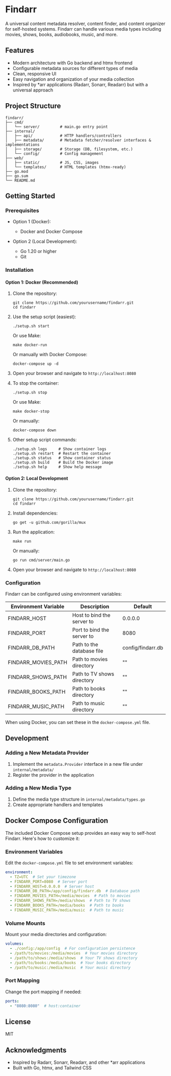 # Findarr

A universal content metadata resolver, content finder, and content organizer for self-hosted systems. Findarr can handle various media types including movies, shows, books, audiobooks, music, and more.

## Features

- Modern architecture with Go backend and htmx frontend
- Configurable metadata sources for different types of media
- Clean, responsive UI
- Easy navigation and organization of your media collection
- Inspired by *arr applications (Radarr, Sonarr, Readarr) but with a universal approach

## Project Structure

```
findarr/
├── cmd/
│   └── server/         # main.go entry point
├── internal/
│   ├── api/            # HTTP handlers/controllers
│   ├── metadata/       # Metadata fetcher/resolver interfaces & implementations
│   ├── storage/        # Storage (DB, filesystem, etc.)
│   └── config/         # Config management
├── web/
│   ├── static/         # JS, CSS, images
│   └── templates/      # HTML templates (htmx-ready)
├── go.mod
├── go.sum
└── README.md
```

## Getting Started

### Prerequisites

- Option 1 (Docker):
  - Docker and Docker Compose

- Option 2 (Local Development):
  - Go 1.20 or higher
  - Git

### Installation

#### Option 1: Docker (Recommended)

1. Clone the repository:
   ```
   git clone https://github.com/yourusername/findarr.git
   cd findarr
   ```

2. Use the setup script (easiest):
   ```
   ./setup.sh start
   ```
   
   Or use Make:
   ```
   make docker-run
   ```
   
   Or manually with Docker Compose:
   ```
   docker-compose up -d
   ```

3. Open your browser and navigate to `http://localhost:8080`

4. To stop the container:
   ```
   ./setup.sh stop
   ```
   
   Or use Make:
   ```
   make docker-stop
   ```
   
   Or manually:
   ```
   docker-compose down
   ```

5. Other setup script commands:
   ```
   ./setup.sh logs     # Show container logs
   ./setup.sh restart  # Restart the container
   ./setup.sh status   # Show container status
   ./setup.sh build    # Build the Docker image
   ./setup.sh help     # Show help message
   ```

#### Option 2: Local Development

1. Clone the repository:
   ```
   git clone https://github.com/yourusername/findarr.git
   cd findarr
   ```

2. Install dependencies:
   ```
   go get -u github.com/gorilla/mux
   ```

3. Run the application:
   ```
   make run
   ```
   Or manually:
   ```
   go run cmd/server/main.go
   ```

4. Open your browser and navigate to `http://localhost:8080`

### Configuration

Findarr can be configured using environment variables:

| Environment Variable | Description | Default |
|----------------------|-------------|---------|
| FINDARR_HOST | Host to bind the server to | 0.0.0.0 |
| FINDARR_PORT | Port to bind the server to | 8080 |
| FINDARR_DB_PATH | Path to the database file | config/findarr.db |
| FINDARR_MOVIES_PATH | Path to movies directory | "" |
| FINDARR_SHOWS_PATH | Path to TV shows directory | "" |
| FINDARR_BOOKS_PATH | Path to books directory | "" |
| FINDARR_MUSIC_PATH | Path to music directory | "" |

When using Docker, you can set these in the `docker-compose.yml` file.

## Development

### Adding a New Metadata Provider

1. Implement the `metadata.Provider` interface in a new file under `internal/metadata/`
2. Register the provider in the application

### Adding a New Media Type

1. Define the media type structure in `internal/metadata/types.go`
2. Create appropriate handlers and templates

## Docker Compose Configuration

The included Docker Compose setup provides an easy way to self-host Findarr. Here's how to customize it:

### Environment Variables

Edit the `docker-compose.yml` file to set environment variables:

```yaml
environment:
  - TZ=UTC  # Set your timezone
  - FINDARR_PORT=8080  # Server port
  - FINDARR_HOST=0.0.0.0  # Server host
  - FINDARR_DB_PATH=/app/config/findarr.db  # Database path
  - FINDARR_MOVIES_PATH=/media/movies  # Path to movies
  - FINDARR_SHOWS_PATH=/media/shows  # Path to TV shows
  - FINDARR_BOOKS_PATH=/media/books  # Path to books
  - FINDARR_MUSIC_PATH=/media/music  # Path to music
```

### Volume Mounts

Mount your media directories and configuration:

```yaml
volumes:
  - ./config:/app/config  # For configuration persistence
  - /path/to/movies:/media/movies  # Your movies directory
  - /path/to/shows:/media/shows  # Your TV shows directory
  - /path/to/books:/media/books  # Your books directory
  - /path/to/music:/media/music  # Your music directory
```

### Port Mapping

Change the port mapping if needed:

```yaml
ports:
  - "8080:8080"  # host:container
```

## License

MIT

## Acknowledgments

- Inspired by Radarr, Sonarr, Readarr, and other *arr applications
- Built with Go, htmx, and Tailwind CSS

